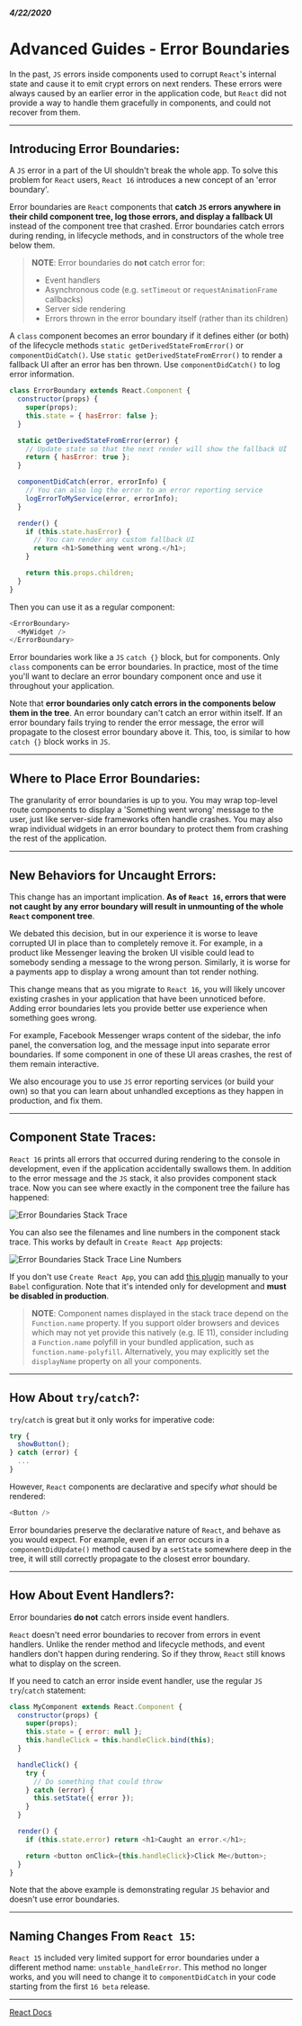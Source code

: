 ##### 4/22/2020
# Advanced Guides - Error Boundaries
In the past, `JS` errors inside components used to corrupt `React`'s internal state and cause it to emit crypt errors on next renders.  These errors were always caused by an earlier error in the application code, but `React` did not provide a way to handle them gracefully in components, and could not recover from them.

---

## Introducing Error Boundaries:
A `JS` error in a part of the UI shouldn't break the whole app.  To solve this problem for `React` users, `React 16` introduces a new concept of an 'error boundary'.

Error boundaries are `React` components that **catch `JS` errors anywhere in their child component tree, log those errors, and display a fallback UI** instead of the component tree that crashed.  Error boundaries catch errors during rending, in lifecycle methods, and in constructors of the whole tree below them.

  > **NOTE**: Error boundaries do **not** catch error for:
  >   * Event handlers
  >   * Asynchronous code (e.g. `setTimeout` or `requestAnimationFrame` callbacks)
  >   * Server side rendering
  >   * Errors thrown in the error boundary itself (rather than its children)

A `class` component becomes an error boundary if it defines either (or both) of the lifecycle methods `static getDerivedStateFromError()` or `componentDidCatch()`.  Use `static getDerivedStateFromError()` to render a fallback UI after an error has ben thrown.  Use `componentDidCatch()` to log error information.

```js
class ErrorBoundary extends React.Component {
  constructor(props) {
    super(props);
    this.state = { hasError: false };
  }

  static getDerivedStateFromError(error) {
    // Update state so that the next render will show the fallback UI
    return { hasError: true };
  }

  componentDidCatch(error, errorInfo) {
    // You can also log the error to an error reporting service
    logErrorToMyService(error, errorInfo);
  }

  render() {
    if (this.state.hasError) {
      // You can render any custom fallback UI
      return <h1>Something went wrong.</h1>;
    }

    return this.props.children;
  }
}
```

Then you can use it as a regular component:

```js
<ErrorBoundary>
  <MyWidget />
</ErrorBoundary>
```

Error boundaries work like a `JS` `catch {}` block, but for components.  Only `class` components can be error boundaries. In practice, most of the time you'll want to declare an error boundary component once and use it throughout your application.

Note that **error boundaries only catch errors in the components below them in the tree**.  An error boundary can't catch an error within itself.  If an error boundary fails trying to render the error message, the error will propagate to the closest error boundary above it.  This, too, is similar to how `catch {}` block works in `JS`.

---

## Where to Place Error Boundaries:
The granularity of error boundaries is up to you.  You may wrap top-level route components to display a 'Something went wrong' message to the user, just like server-side frameworks often handle crashes.  You may also wrap individual widgets in an error boundary to protect them from crashing the rest of the application.

---

## New Behaviors for Uncaught Errors:
This change has an important implication. **As of `React 16`, errors that were not caught by any error boundary will result in unmounting of the whole `React` component tree**.

We debated this decision, but in our experience it is worse to leave corrupted UI in place than to completely remove it.  For example, in a product like Messenger leaving the broken UI visible could lead to somebody sending a message to the wrong person.  Similarly, it is worse for a payments app to display a wrong amount than tot render nothing.

This change means that as you migrate to `React 16`, you will likely uncover existing crashes in your application that have been unnoticed before.  Adding error boundaries lets you provide better use experience when something goes wrong.

For example, Facebook Messenger wraps content of the sidebar, the info panel, the conversation log, and the message input into separate error boundaries.  If some component in one of these UI areas crashes, the rest of them remain interactive.

We also encourage you to use `JS` error reporting services (or build your own) so that you can learn about unhandled exceptions as they happen in production, and fix them.

---

## Component State Traces:
`React 16` prints all errors that occurred during rendering to the console in development, even if the application accidentally swallows them.  In addition to the error message and the `JS` stack, it also provides component stack trace.  Now you can see where exactly in the component tree the failure has happened:

![Error Boundaries Stack Trace](../Assets/errorBoundariesStackTrace.png)

You can also see the filenames and line numbers in the component stack trace.  This works by default in `Create React App` projects:

![Error Boundaries Stack Trace Line Numbers](../Assets/errorBoundariesStackTraceLineNumbers.png)

If you don't use `Create React App`, you can add [this plugin](https://www.npmjs.com/package/babel-plugin-transform-react-jsx-source) manually to your `Babel` configuration.  Note that it's intended only for development and **must be disabled in production**.

  > **NOTE**: Component names displayed in the stack trace depend on the `Function.name` property.  If you support older browsers and devices which may not yet provide this natively (e.g. IE 11), consider including a `Function.name` polyfill in your bundled application, such as `function.name-polyfill`.  Alternatively, you may explicitly set the `displayName` property on all your components.

---

## How About `try`/`catch`?:
`try`/`catch` is great but it only works for imperative code:

```js
try {
  showButton();
} catch (error) {
  ...
}
```

However, `React` components are declarative and specify _what_ should be rendered:

```js
<Button />
```

Error boundaries preserve the declarative nature of `React`, and behave as you would expect.  For example, even if an error occurs in a `componentDidUpdate()` method caused by a `setState` somewhere deep in the tree, it will still correctly propagate to the closest error boundary.

---

## How About Event Handlers?:
Error boundaries **do not** catch errors inside event handlers.

`React` doesn't need error boundaries to recover from errors in event handlers.  Unlike the render method and lifecycle methods, and event handlers don't happen during rendering.  So if they throw, `React` still knows what to display on the screen.

If you need to catch an error inside event handler, use the regular `JS` `try`/`catch` statement:

```js
class MyComponent extends React.Component {
  constructor(props) {
    super(props);
    this.state = { error: null };
    this.handleClick = this.handleClick.bind(this);
  }

  handleClick() {
    try {
      // Do something that could throw
    } catch (error) {
      this.setState({ error });
    }
  }

  render() {
    if (this.state.error) return <h1>Caught an error.</h1>;

    return <button onClick={this.handleClick}>Click Me</button>;
  }
}
```

Note that the above example is demonstrating regular `JS` behavior and doesn't use error boundaries.

---

## Naming Changes From `React 15`:
`React 15` included very limited support for error boundaries under a different method name: `unstable_handleError`.  This method no longer works, and you will need to change it to `componentDidCatch` in your code starting from the first `16 beta` release.

---

[React Docs](https://reactjs.org/docs/error-boundaries.html)